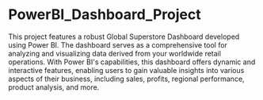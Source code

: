 # PowerBI_Dashboard_Project
This project features a robust Global Superstore Dashboard developed using Power BI. The dashboard serves as a comprehensive tool for analyzing and visualizing data derived from your worldwide retail operations. With Power BI's capabilities, this dashboard offers dynamic and interactive features, enabling users to gain valuable insights into various aspects of their business, including sales, profits, regional performance, product analysis, and more.
